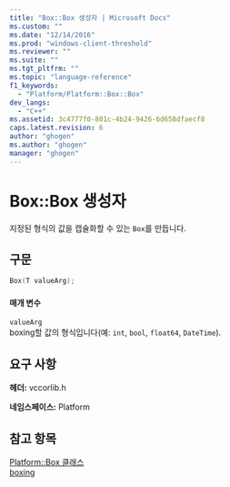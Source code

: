 ```yaml
---
title: "Box::Box 생성자 | Microsoft Docs"
ms.custom: ""
ms.date: "12/14/2016"
ms.prod: "windows-client-threshold"
ms.reviewer: ""
ms.suite: ""
ms.tgt_pltfrm: ""
ms.topic: "language-reference"
f1_keywords: 
  - "Platform/Platform::Box::Box"
dev_langs: 
  - "C++"
ms.assetid: 3c4777f0-801c-4b24-9426-6d658dfaecf8
caps.latest.revision: 6
author: "ghogen"
ms.author: "ghogen"
manager: "ghogen"
---
```

# Box::Box 생성자
지정된 형식의 값을 캡슐화할 수 있는 `Box`를 만듭니다.  
  
## 구문  
  
```cpp  
Box(T valueArg);  
```  
  
#### 매개 변수  
 `valueArg`  
 boxing할 값의 형식입니다\(예: `int`, `bool`, `float64`, `DateTime`\).  
  
## 요구 사항  
 **헤더:** vccorlib.h  
  
 **네임스페이스:** Platform  
  
## 참고 항목  
 [Platform::Box 클래스](../cppcx/platform-box-class.md)   
 [boxing](../cppcx/boxing-c-cx.md)